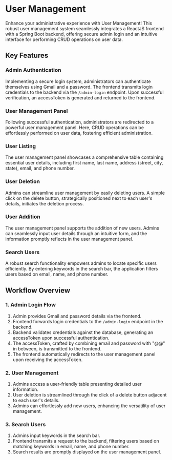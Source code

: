 # User Management

Enhance your administrative experience with User Management! This robust user management system seamlessly integrates a ReactJS frontend with a Spring Boot backend, offering secure admin login and an intuitive interface for performing CRUD operations on user data.

## Key Features

### Admin Authentication

Implementing a secure login system, administrators can authenticate themselves using Gmail and a password. The frontend transmits login credentials to the backend via the `/admin-login` endpoint. Upon successful verification, an accessToken is generated and returned to the frontend.

### User Management Panel

Following successful authentication, administrators are redirected to a powerful user management panel. Here, CRUD operations can be effortlessly performed on user data, fostering efficient administration.

### User Listing

The user management panel showcases a comprehensive table containing essential user details, including first name, last name, address (street, city, state), email, and phone number.

### User Deletion

Admins can streamline user management by easily deleting users. A simple click on the delete button, strategically positioned next to each user's details, initiates the deletion process.

### User Addition

The user management panel supports the addition of new users. Admins can seamlessly input user details through an intuitive form, and the information promptly reflects in the user management panel.

### Search Users

A robust search functionality empowers admins to locate specific users efficiently. By entering keywords in the search bar, the application filters users based on email, name, and phone number.

## Workflow Overview

### 1. Admin Login Flow

1. Admin provides Gmail and password details via the frontend.
2. Frontend forwards login credentials to the `/admin-login` endpoint in the backend.
3. Backend validates credentials against the database, generating an accessToken upon successful authentication.
4. The accessToken, crafted by combining email and password with "@@" in between, is transmitted to the frontend.
5. The frontend automatically redirects to the user management panel upon receiving the accessToken.

### 2. User Management

1. Admins access a user-friendly table presenting detailed user information.
2. User deletion is streamlined through the click of a delete button adjacent to each user's details.
3. Admins can effortlessly add new users, enhancing the versatility of user management.

### 3. Search Users

1. Admins input keywords in the search bar.
2. Frontend transmits a request to the backend, filtering users based on matching keywords in email, name, and phone number.
3. Search results are promptly displayed on the user management panel.
